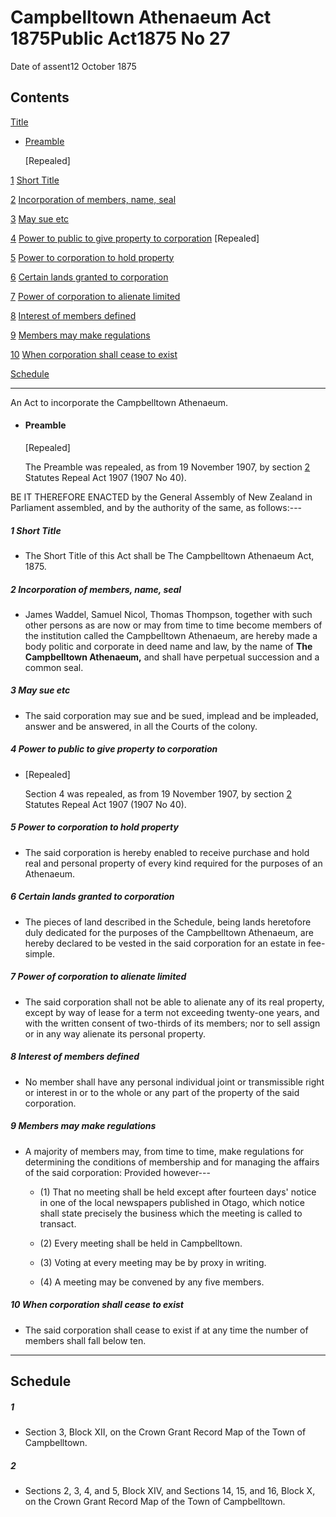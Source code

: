 # Campbelltown Athenaeum Act 1875Public Act1875 No 27

Date of assent12 October 1875

## Contents

[Title][0]
    
*   [Preamble][1]
    
    \[Repealed\]

[1][2] [Short Title][2]

[2][3] [Incorporation of members, name, seal][3]

[3][4] [May sue etc][4]

[4][5] [Power to public to give property to corporation][5] \[Repealed\]

[5][6] [Power to corporation to hold property][6]

[6][7] [Certain lands granted to corporation][7]

[7][8] [Power of corporation to alienate limited][8]

[8][9] [Interest of members defined][9]

[9][10] [Members may make regulations][10]

[10][11] [When corporation shall cease to exist][11]

[Schedule][12]  
[][12]

---

An Act to incorporate the Campbelltown Athenaeum.
    
*   #### Preamble
    
    \[Repealed\]
    
    The Preamble was repealed, as from 19 November 1907, by section [2][13] Statutes Repeal Act 1907 (1907 No 40).

BE IT THEREFORE ENACTED by the General Assembly of New Zealand in Parliament assembled, and by the authority of the same, as follows:---

##### 1 Short Title
    
*   The Short Title of this Act shall be The Campbelltown Athenaeum Act, 1875\.

##### 2 Incorporation of members, name, seal
    
*   James Waddel, Samuel Nicol, Thomas Thompson, together with such other persons as are now or may from time to time become members of the institution called the Campbelltown Athenaeum, are hereby made a body politic and corporate in deed name and law, by the name of **The Campbelltown Athenaeum,** and shall have perpetual succession and a common seal.

##### 3 May sue etc
    
*   The said corporation may sue and be sued, implead and be impleaded, answer and be answered, in all the Courts of the colony.

##### 4 Power to public to give property to corporation
    
*   \[Repealed\]
    
    Section 4 was repealed, as from 19 November 1907, by section [2][13] Statutes Repeal Act 1907 (1907 No 40).

##### 5 Power to corporation to hold property
    
*   The said corporation is hereby enabled to receive purchase and hold real and personal property of every kind required for the purposes of an Athenaeum.

##### 6 Certain lands granted to corporation
    
*   The pieces of land described in the Schedule, being lands heretofore duly dedicated for the purposes of the Campbelltown Athenaeum, are hereby declared to be vested in the said corporation for an estate in fee-simple.

##### 7 Power of corporation to alienate limited
    
*   The said corporation shall not be able to alienate any of its real property, except by way of lease for a term not exceeding twenty-one years, and with the written consent of two-thirds of its members; nor to sell assign or in any way alienate its personal property.

##### 8 Interest of members defined
    
*   No member shall have any personal individual joint or transmissible right or interest in or to the whole or any part of the property of the said corporation.

##### 9 Members may make regulations
    
*   A majority of members may, from time to time, make regulations for determining the conditions of membership and for managing the affairs of the said corporation: Provided however---
        
    *   (1) That no meeting shall be held except after fourteen days' notice in one of the local newspapers published in Otago, which notice shall state precisely the business which the meeting is called to transact.
    
    *   (2) Every meeting shall be held in Campbelltown.
    
    *   (3) Voting at every meeting may be by proxy in writing.
    
    *   (4) A meeting may be convened by any five members.
    
    

##### 10 When corporation shall cease to exist
    
*   The said corporation shall cease to exist if at any time the number of members shall fall below ten.

---

## Schedule

##### 1
    
*   Section 3, Block XII, on the Crown Grant Record Map of the Town of Campbelltown.

##### 2
    
*   Sections 2, 3, 4, and 5, Block XIV, and Sections 14, 15, and 16, Block X, on the Crown Grant Record Map of the Town of Campbelltown.



[0]: http://www.legislation.govt.nz/act/public/1875/0027/latest/whole.html#DLM130011
[1]: http://www.legislation.govt.nz/act/public/1875/0027/latest/whole.html#DLM130012
[2]: http://www.legislation.govt.nz/act/public/1875/0027/latest/whole.html#DLM130016
[3]: http://www.legislation.govt.nz/act/public/1875/0027/latest/whole.html#DLM130017
[4]: http://www.legislation.govt.nz/act/public/1875/0027/latest/whole.html#DLM130018
[5]: http://www.legislation.govt.nz/act/public/1875/0027/latest/whole.html#DLM130019
[6]: http://www.legislation.govt.nz/act/public/1875/0027/latest/whole.html#DLM130021
[7]: http://www.legislation.govt.nz/act/public/1875/0027/latest/whole.html#DLM130022
[8]: http://www.legislation.govt.nz/act/public/1875/0027/latest/whole.html#DLM130023
[9]: http://www.legislation.govt.nz/act/public/1875/0027/latest/whole.html#DLM130024
[10]: http://www.legislation.govt.nz/act/public/1875/0027/latest/whole.html#DLM130025
[11]: http://www.legislation.govt.nz/act/public/1875/0027/latest/whole.html#DLM130026
[12]: http://www.legislation.govt.nz/act/public/1875/0027/latest/whole.html#DLM130027
[13]: http://www.legislation.govt.nz/act/public/1875/0027/latest/link.aspx?id=DLM136296